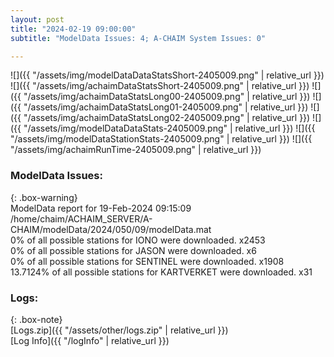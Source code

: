 ```yaml
---
layout: post
title: "2024-02-19 09:00:00"
subtitle: "ModelData Issues: 4; A-CHAIM System Issues: 0"

---
```


![]({{ "/assets/img/modelDataDataStatsShort-2405009.png" | relative_url }})
![]({{ "/assets/img/achaimDataStatsShort-2405009.png" | relative_url }})
![]({{ "/assets/img/achaimDataStatsLong00-2405009.png" | relative_url }})
![]({{ "/assets/img/achaimDataStatsLong01-2405009.png" | relative_url }})
![]({{ "/assets/img/achaimDataStatsLong02-2405009.png" | relative_url }})
![]({{ "/assets/img/modelDataDataStats-2405009.png" | relative_url }})
![]({{ "/assets/img/modelDataStationStats-2405009.png" | relative_url }})
![]({{ "/assets/img/achaimRunTime-2405009.png" | relative_url }})


### ModelData Issues:  
  
{: .box-warning}  
 ModelData report for 19-Feb-2024 09:15:09   
 /home/chaim/ACHAIM_SERVER/A-CHAIM/modelData/2024/050/09/modelData.mat   
 0% of all possible stations for IONO were downloaded. x2453   
 0% of all possible stations for JASON were downloaded. x6   
 0% of all possible stations for SENTINEL were downloaded. x1908   
 13.7124% of all possible stations for KARTVERKET were downloaded. x31   
  


### Logs:  
  
{: .box-note}  
[Logs.zip]({{ "/assets/other/logs.zip" | relative_url }})  
[Log Info]({{ "/logInfo" | relative_url }})  
